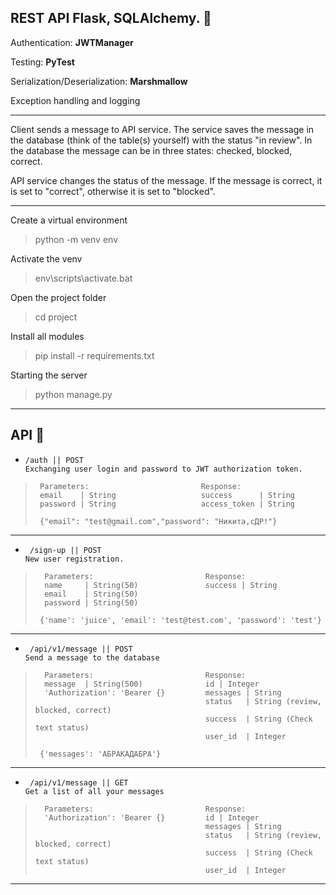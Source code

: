 ## REST API Flask, SQLAlchemy. 🍪

Authentication: **JWTManager**

Testing: **PyTest**

Serialization/Deserialization: **Marshmallow**

Exception handling and logging
***
Client sends a message to API service.
The service saves the message in the database (think of the table(s) yourself) with the status "in review". In the database the message can be in three states: checked, blocked, correct.

API service changes the status of the message. If the message is correct, it is set to "correct", otherwise it is set to "blocked".
***
Create a virtual environment
>python -m venv env


Activate the venv
>env\scripts\activate.bat


Open the project folder
>cd project


Install all modules
>pip install -r requirements.txt


Starting the server
>python manage.py
***
## API 🍪
-     /auth || POST
      Exchanging user login and password to JWT authorization token.
>      
>      Parameters:                         Response:
>      email    | String                   success      | String      
>      password | String                   access_token | String
>      
>      {"email": "test@gmail.com","password": "Никита,сДР!"}
----

-      /sign-up || POST
      New user registration.
>      
>       Parameters:                         Response:
>       name     | String(50)               success | String    
>       email    | String(50)                   
>       password | String(50)      
>      
>      {'name': 'juice', 'email': 'test@test.com', 'password': 'test'}
----

-      /api/v1/message || POST
      Send a message to the database
>      
>       Parameters:                         Response:
>       message  | String(500)              id | Integer
>       'Authorization': 'Bearer {}         messages | String
>                                           status   | String (review, blocked, correct)
>                                           success  | String (Check text status)
>                                           user_id  | Integer                    
>      
>      {'messages': 'АБРАКАДАБРА'}
----

-      /api/v1/message || GET
      Get a list of all your messages
>      
>       Parameters:                         Response:
>       'Authorization': 'Bearer {}         id | Integer
>                                           messages | String
>                                           status   | String (review, blocked, correct)
>                                           success  | String (Check text status)
>                                           user_id  | Integer                    
>      
>        
***
   
